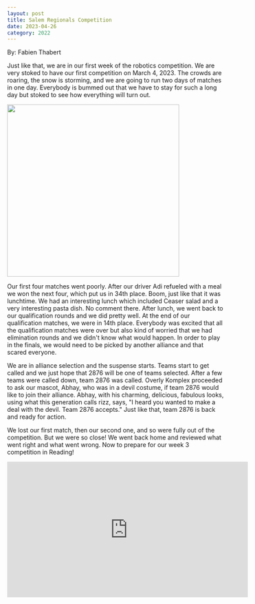 ```yaml
---
layout: post
title: Salem Regionals Competition
date: 2023-04-26
category: 2022
---
```

By: Fabien Thabert

Just like that, we are in our first week of the robotics competition. We are very stoked to have our first competition on March 4, 2023. The crowds are roaring, the snow is storming, and we are going to run two days of matches in one day. Everybody is bummed out that we have to stay for such a long day but stoked to see how everything will turn out. 

<p class="img-container"><img data-fancybox class="img-responsive" src="https://drive.google.com/file/d/1-injo3Dox2Ee5XS_wQIjV35AnMwLot2r/view?usp=share_link" width="400" /></p>

Our first four matches went poorly. After our driver Adi refueled with a meal we won the next four, which put us in 34th place. Boom, just like that it was lunchtime. We had an interesting lunch which included Ceaser salad and a very interesting pasta dish. No comment there. After lunch, we went back to our qualification rounds and we did pretty well. At the end of our qualification matches, we were in 14th place. Everybody was excited that all the qualification matches were over but also kind of worried that we had elimination rounds and we didn't know what would happen. In order to play in the finals, we would need to be picked by another alliance and that scared everyone. 

We are in alliance selection and the suspense starts. Teams start to get called and we just hope that 2876 will be one of teams selected. After a few teams were called down, team 2876 was called. Overly Komplex proceeded to ask our mascot, Abhay, who was in a devil costume, if team 2876 would like to join their alliance. Abhay, with his charming, delicious, fabulous looks, using what this generation calls rizz, says, "I heard you wanted to make a deal with the devil. Team 2876 accepts." Just like that, team 2876 is back and ready for action.

 We lost our first match, then our second one, and so were fully out of the competition. But we were so close! We went back home and reviewed what went right and what went wrong. Now to prepare for our week 3 competition in Reading!


<iframe width="560" height="315" src="https://www.youtube.com/embed/uhAIWZlk30Y" title="YouTube video player" frameborder="0" allow="accelerometer; autoplay; clipboard-write; encrypted-media; gyroscope; picture-in-picture; web-share" allowfullscreen></iframe>
